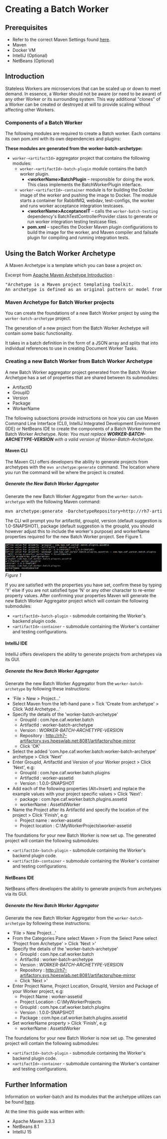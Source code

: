 # Creating a Batch Worker

## Prerequisites

- Refer to the correct Maven Settings found
[here](https://github.hpe.com/caf/caf-development/tree/master/environment/maven-settings).
- Maven
- Docker VM
- IntelliJ (Optional)
- NetBeans (Optional)

## Introduction

Stateless Workers are microservices that can be scaled up or down to meet demand. In essence, a Worker should not be
aware (or need to be aware) of any other Worker or its surrounding system. This way additional "clones" of a Worker can
be created or destroyed at will to provide scaling without affecting other Workers.

### Components of a Batch Worker

The following modules are required to create a Batch worker. Each contains its own pom.xml with its own dependencies
and plugins:

**These modules are generated from the worker-batch-archetype:**
- `worker-<artifactId>` aggregator project that contains the following modules:
    - `worker-<artifactId>-batch-plugin` module contains the batch worker plugin.
	    - **\<workerName>BatchPlugin** – responsible for doing the work. This class implements the BatchWorkerPlugin
	interface.
    - `worker-<artifactId>-container` module is for building the Docker image of the worker and pushing the image to Docker.
The module starts a container for RabbitMQ, webdav, test-configs, the worker and runs worker acceptance integration
testcases.
	    - **\<workerName>AcceptanceIT** – calls the `worker-batch-testing` dependency's BatchTestControllerProvider class
	to generate or run worker integration testing testcase files.
	    - **pom.xml** – specifies the Docker Maven plugin configurations to build the image for the worker, and Maven
	compiler and failsafe plugin for compiling and running integration tests.

## Using the Batch Worker Archetype

A Maven Archetype is a template which you can base a project on.

Excerpt from
[Apache Maven Archetype Introduction](https://maven.apache.org/guides/introduction/introduction-to-archetypes.html) :

<pre>"Archetype is a Maven project templating toolkit.
An archetype is defined as an original pattern or model from which all other things of the same kind are made."</pre>

### Maven Archetype for Batch Worker projects

You can create the foundations of a new Batch Worker project by using the `worker-batch-archetype` project.

The generation of a new project from the Batch Worker Archetype will contain some basic functionality.

It takes in a batch definition in the form of a JSON array and splits that into individual references to use in
creating Document Worker Tasks.

### Creating a new Batch Worker from Batch Worker Archetype

A new Batch Worker aggregator project generated from the Batch Worker Archetype has a set of properties that are
shared between its submodules:

- ArtifactID
- GroupID
- Version
- Package
- WorkerName

The following subsections provide instructions on how you can use Maven Command Line Interface (CLI),
IntelliJ Integrated Development Environment (IDE) or NetBeans IDE to create the components of a Batch Worker from the
Batch Worker Archetype. *Note: You must replace __WORKER-BATCH-ARCHETYPE-VERSION__ with a valid version of
Worker-Batch-Archetype.*

#### Maven CLI

The Maven CLI offers developers the ability to generate projects from archetypes with the `mvn archetype:generate`
command. The location where you run the command will be where the project is created.

##### Generate the New Batch Worker Aggregator

Generate the new Batch Worker Aggregator from the `worker-batch-archetype` with the following Maven command:
<pre>mvn archetype:generate -DarchetypeRepository=http://rh7-artifactory.svs.hpeswlab.net:8081/artifactory/hpe-mirror -DarchetypeVersion=WORKER-BATCH-ARCHETYPE-VERSION -DarchetypeArtifactId=worker-batch-archetype -DarchetypeGroupId=com.hpe.caf.worker.batch</pre>

The CLI will prompt you for artifactId, groupId, version (default suggestion is 1.0-SNAPSHOT), package (default suggestion is the
groupId, you should however adjust this to include the worker's purpose) and workerName properties required for the new Batch Worker
project. See Figure 1.

![Generate Batch Worker Shared Module from CLI](images/CLIGenerateExample.png)
*Figure 1*

If you are satisfied with the properties you have set, confirm these by typing 'Y' else if you are not satisfied type 'N' or any other
character to re-enter property values. After confirming your properties Maven will generate the new Batch Worker Aggregator project
which will contain the following submodules:

- `<artifactId>-batch-plugin` - submodule containing the Worker's backend plugin code.
- `<artifactId>-container` - submodule containing the Worker's container and testing configurations.

#### IntelliJ IDE

IntelliJ offers developers the ability to generate projects from archetypes via its GUI.

##### Generate the New Batch Worker Aggregator

Generate the new Batch Worker Aggregator from the `worker-batch-archetype` by following these instructions:

- 'File > New > Project...'
- Select Maven from the left-hand pane > Tick 'Create from archetype' > Click 'Add Archetype...'
- Specify the details of the 'worker-batch-archetype'
	- GroupId : com.hpe.caf.worker.batch
	- ArtifactId : worker-batch-archetype
	- Version : *WORKER-BATCH-ARCHETYPE-VERSION*
	- Repository : http://rh7-artifactory.svs.hpeswlab.net:8081/artifactory/hpe-mirror
	- Click 'OK'
- Select the added 'com.hpe.caf.worker.batch:worker-batch-archetype' archetype > Click 'Next'
- Enter GroupId, ArtifactId and Version of your Worker project > Click 'Next', e.g:
	- GroupId : com.hpe.caf.worker.batch.plugins
	- ArtifactId : worker-assetid
	- Version : 1.0.0-SNAPSHOT
- Add each of the following properties (Alt+Insert) and replace the example values with your project specific values > Click 'Next':
	- package : com.hpe.caf.worker.batch.plugins.assetid
	- workerName : AssetIdWorker
- Name the Project after its ArtifactId and specify the location of the project > Click 'Finish', e.g:
	- Project name : worker-assetid
	- Project location : C:\MyWorkerProjects\worker-assetid

The foundations for your new Batch Worker is now set up. The generated project will contain the following submodules:

- `<artifactId>-batch-plugin` - submodule containing the Worker's backend plugin code.
- `<artifactId>-container` - submodule containing the Worker's container and testing configurations.

#### NetBeans IDE

NetBeans offers developers the ability to generate projects from archetypes via its GUI.

##### Generate the New Batch Worker Aggregator

Generate the new Batch Worker Aggregator from the `worker-batch-archetype` by following these instructions:

- 'File > New Project...'
- From the Categories Pane select Maven > From the Select Pane select 'Project from Archetype' > Click 'Next >'
- Specify the details of the 'worker-batch-archetype'
	- GroupId : com.hpe.caf.worker.batch
	- ArtifactId : worker-batch-archetype
	- Version : *WORKER-BATCH-ARCHETYPE-VERSION*
	- Repository : http://rh7-artifactory.svs.hpeswlab.net:8081/artifactory/hpe-mirror
	- Click 'Next >'
- Enter Project Name, Project Location, GroupId, Version and Package of your Worker project, e.g:
	- Project Name : worker-assetid
	- Project Location : C:\MyWorkerProjects
	- GroupId : com.hpe.caf.worker.batch.plugins
	- Version : 1.0.0-SNAPSHOT
	- Package : com.hpe.caf.worker.batch.plugins.assetid
- Set workerName property > Click 'Finish', e.g:
	- workerName : AssetIdWorker

The foundations for your new Batch Worker is now set up. The generated project will contain the following submodules:

- `<artifactId>-batch-plugin` - submodule containing the Worker's backend plugin code.
- `<artifactId>-container` - submodule containing the Worker's container and testing configurations.

## Further Information

Information on worker-batch and its modules that the archetype utilizes can be found [here](https://github.com/jobservice/worker-batch/blob/develop/README.md).

At the time this guide was written with:

- Apache Maven 3.3.3
- NetBeans 8.1
- IntelliJ 15